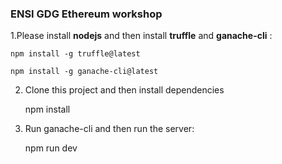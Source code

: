 ### ENSI GDG Ethereum workshop

1.Please install **nodejs** and then install **truffle** and **ganache-cli** :

    npm install -g truffle@latest

    npm install -g ganache-cli@latest

2. Clone this project and then install dependencies

   npm install

3. Run ganache-cli and then run the server:

   npm run dev
